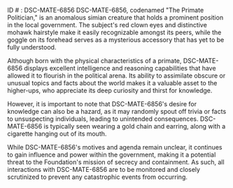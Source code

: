 ID # : DSC-MATE-6856
DSC-MATE-6856, codenamed "The Primate Politician," is an anomalous simian creature that holds a prominent position in the local government. The subject's red clown eyes and distinctive mohawk hairstyle make it easily recognizable amongst its peers, while the goggle on its forehead serves as a mysterious accessory that has yet to be fully understood.

Although born with the physical characteristics of a primate, DSC-MATE-6856 displays excellent intelligence and reasoning capabilities that have allowed it to flourish in the political arena. Its ability to assimilate obscure or unusual topics and facts about the world makes it a valuable asset to the higher-ups, who appreciate its deep curiosity and thirst for knowledge.

However, it is important to note that DSC-MATE-6856's desire for knowledge can also be a hazard, as it may randomly spout off trivia or facts to unsuspecting individuals, leading to unintended consequences. DSC-MATE-6856 is typically seen wearing a gold chain and earring, along with a cigarette hanging out of its mouth.

While DSC-MATE-6856's motives and agenda remain unclear, it continues to gain influence and power within the government, making it a potential threat to the Foundation's mission of secrecy and containment. As such, all interactions with DSC-MATE-6856 are to be monitored and closely scrutinized to prevent any catastrophic events from occurring.